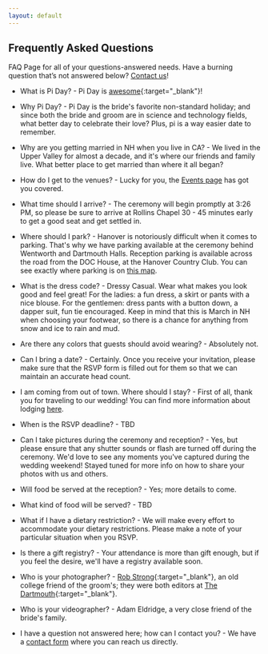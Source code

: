 ```yaml
---
layout: default
---
```


## Frequently Asked Questions ##

FAQ Page for all of your questions-answered needs. Have a burning question that’s not answered below? [Contact us](/about/contact.html)!


- What is Pi Day? - Pi Day is [awesome](http://en.wikipedia.org/wiki/Pi_Day){:target="_blank"}!

- Why Pi Day? - Pi Day is the bride's favorite non-standard holiday; and since both the bride and groom are in science and technology fields, what better day to celebrate their love? Plus, pi is a way easier date to remember.

- Why are you getting married in NH when you live in CA? - We lived in the Upper Valley for almost a decade, and it's where our friends and family live. What better place to get married than where it all began?

- How do I get to the venues? - Lucky for you, the [Events page](/events/index.html#directions-and-parking) has got you covered.

- What time should I arrive? - The ceremony will begin promptly at 3:26 PM, so please be sure to arrive at Rollins Chapel 30 - 45 minutes early to get a good seat and get settled in.

- Where should I park? - Hanover is notoriously difficult when it comes to parking. That's why we have parking available at the ceremony behind Wentworth and Dartmouth Halls. Reception parking is available across the road from the DOC House, at the Hanover Country Club. You can see exactly where parking is on [this map](/events/directions.html).

- What is the dress code? - Dressy Casual. Wear what makes you look good and feel great! For the ladies: a fun dress, a skirt or pants with a nice blouse. For the gentlemen: dress pants with a button down, a dapper suit, fun tie encouraged. Keep in mind that this is March in NH when choosing your footwear, so there is a chance for anything from snow and ice to rain and mud.

- Are there any colors that guests should avoid wearing? - Absolutely not.

- Can I bring a date? - Certainly. Once you receive your invitation, please make sure that the RSVP form is filled out for them so that we can maintain an accurate head count.

- I am coming from out of town. Where should I stay? - First of all, thank you for traveling to our wedding! You can find more information about lodging [here](/travel/lodging.html).

- When is the RSVP deadline? - TBD

- Can I take pictures during the ceremony and reception? - Yes, but please ensure that any shutter sounds or flash are turned off during the ceremony. We'd love to see any moments you've captured during the wedding weekend! Stayed tuned for more info on how to share your photos with us and others.

- Will food be served at the reception? - Yes; more details to come.

- What kind of food will be served? - TBD

- What if I have a dietary restriction? - We will make every effort to accommodate your dietary restrictions. Please make a note of your particular situation when you RSVP.

- Is there a gift registry? - Your attendance is more than gift enough, but if you feel the desire, we'll have a registry available soon.

- Who is your photographer? - [Rob Strong](http://www.robstrong.com){:target="_blank"}, an old college friend of the groom's; they were both editors at [The Dartmouth](http://thedartmouth.com){:target="_blank"}.

- Who is your videographer? - Adam Eldridge, a very close friend of the bride's family.

- I have a question not answered here; how can I contact you? - We have a [contact form](/about/contact.html) where you can reach us directly.
